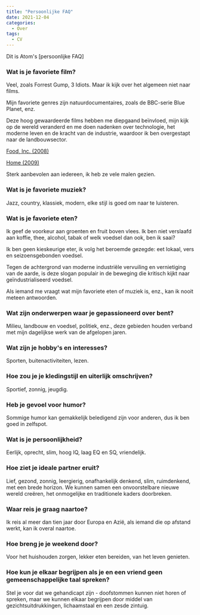 ```yaml
---
title: "Persoonlijke FAQ"
date: 2021-12-04
categories:
  - Over
tags:
  - CV
---
```


Dit is Atom's [persoonlijke FAQ]


### Wat is je favoriete film?

Veel, zoals Forrest Gump, 3 Idiots. Maar ik kijk over het algemeen niet naar films.

Mijn favoriete genres zijn natuurdocumentaires, zoals de BBC-serie Blue Planet, enz.

Deze hoog gewaardeerde films hebben me diepgaand beïnvloed, mijn kijk op de wereld veranderd en me doen nadenken over technologie, het moderne leven en de kracht van de industrie, waardoor ik ben overgestapt naar de landbouwsector.

[Food, Inc. (2008)](https://en.wikipedia.org/wiki/Food,_Inc)

[Home (2009)](https://en.wikipedia.org/wiki/Home_\(2009_film\))

Sterk aanbevolen aan iedereen, ik heb ze vele malen gezien.


### Wat is je favoriete muziek?

Jazz, country, klassiek, modern, elke stijl is goed om naar te luisteren.


### Wat is je favoriete eten?

Ik geef de voorkeur aan groenten en fruit boven vlees. Ik ben niet verslaafd aan koffie, thee, alcohol, tabak of welk voedsel dan ook, ben ik saai?

Ik ben geen kieskeurige eter, ik volg het beroemde gezegde: eet lokaal, vers en seizoensgebonden voedsel.

Tegen de achtergrond van moderne industriële vervuiling en vernietiging van de aarde, is deze slogan populair in de beweging die kritisch kijkt naar geïndustrialiseerd voedsel.

Als iemand me vraagt wat mijn favoriete eten of muziek is, enz., kan ik nooit meteen antwoorden.


### Wat zijn onderwerpen waar je gepassioneerd over bent?

Milieu, landbouw en voedsel, politiek, enz., deze gebieden houden verband met mijn dagelijkse werk van de afgelopen jaren.


### Wat zijn je hobby's en interesses?

Sporten, buitenactiviteiten, lezen.


### Hoe zou je je kledingstijl en uiterlijk omschrijven?

Sportief, zonnig, jeugdig.


### Heb je gevoel voor humor?

Sommige humor kan gemakkelijk beledigend zijn voor anderen, dus ik ben goed in zelfspot.


### Wat is je persoonlijkheid?

Eerlijk, oprecht, slim, hoog IQ, laag EQ en SQ, vriendelijk.


### Hoe ziet je ideale partner eruit?

Lief, gezond, zonnig, leergierig, onafhankelijk denkend, slim, ruimdenkend, met een brede horizon. We kunnen samen een onvoorstelbare nieuwe wereld creëren, het onmogelijke en traditionele kaders doorbreken.


### Waar reis je graag naartoe?

Ik reis al meer dan tien jaar door Europa en Azië, als iemand die op afstand werkt, kan ik overal naartoe.


### Hoe breng je je weekend door?

Voor het huishouden zorgen, lekker eten bereiden, van het leven genieten.


### Hoe kun je elkaar begrijpen als je en een vriend geen gemeenschappelijke taal spreken?

Stel je voor dat we gehandicapt zijn - doofstommen kunnen niet horen of spreken, maar we kunnen elkaar begrijpen door middel van gezichtsuitdrukkingen, lichaamstaal en een zesde zintuig.



